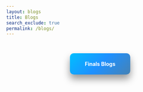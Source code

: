 ```yaml
---
layout: blogs 
title: Blogs
search_exclude: true
permalink: /blogs/
---
```

<div style="display: flex; flex-wrap: wrap; gap: 20px; justify-content: center; padding: 30px;">
    <a href="https://github.com/AdityaS-2010/Aditya_2025/tree/main/_notebooks/Foundation/Final" style="text-decoration: none;">
        <div style="background: linear-gradient(135deg, #00BFFF, #1E90FF, #4682B4); color: white; padding: 20px 40px; border-radius: 10px; font-weight: bold; box-shadow: 0px 12px 20px rgba(0, 0, 0, 0.4); transition: all 0.3s ease;">
            Finals Blogs
        </div>
    </a>
</div>

<style>
    a div:hover {
        transform: translateY(-8px) scale(1.05);
        box-shadow: 0px 16px 30px rgba(0, 0, 0, 0.5);
        filter: brightness(1.1);
    }
</style>




